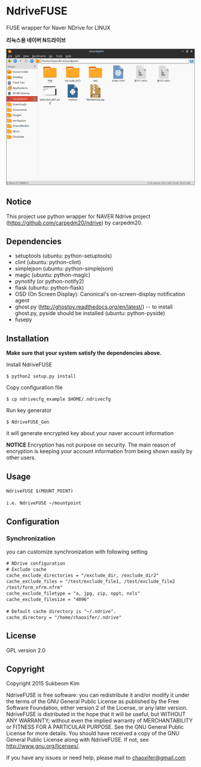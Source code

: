 # NdriveFUSE
FUSE wrapper for Naver NDrive for LINUX

**리눅스용 네이버 N드라이브**

![](https://github.com/seokbeomKim/NdriveFUSE/blob/gh-pages/screenshot_001.png)
## Notice
This project use python wrapper for NAVER Ndrive project (https://github.com/carpedm20/ndrive) by carpedm20.

## Dependencies
- setuptools (ubuntu: python-setuptools)
- clint (ubuntu: python-clint)
- simplejson (ubuntu: python-simplejson)
- magic (ubuntu: python-magic)
- pynotify (or python-notify2)
- flask (ubuntu: python-flask)
- OSD (On Screen Display): Canonical's on-screen-display notification agent
- ghost.py (http://ghostpy.readthedocs.org/en/latest/)
-- to install ghost.py, pyside should be installed (ubuntu: python-pyside)
- fusepy

## Installation
**Make sure that your system satisfy the dependencies above.**

Install NdriveFUSE
```
$ python2 setup.py install
```

Copy configuration file
```
$ cp ndrivecfg_example $HOME/.ndrivecfg
```

Run key generator 
```
$ NdriveFUSE_Gen
```
   it will generate encrypted key about your naver account information
   
   **NOTICE** Encryption has not purpose on security. The main reason of
   encryption is keeping your account information from being shown easily by 
   other users.

## Usage
```
NdriveFUSE $(MOUNT_POINT)

i.e. NdriveFUSE ~/mountpoint
```

## Configuration
### Synchronization
you can customize synchronization with following setting
```
# NDrive configuration
# Exclude cache
cache_exclude_directories = "/exclude_dir, /exclude_dir2"
cache_exclude_files = "/test/exclude_file1, /test/exclude_file2 /test/form_nfrm.nfrm"
cache_exclude_filetype = "a, jpg, zip, nppt, nxls"
cache_exclude_filesize = "4096"

# Default cache directory is "~/.ndrive".
cache_directory = "/home/chaoxifer/.ndrive"
```

## License
GPL version 2.0

## Copyright
Copyright 2015 Sukbeom Kim

NdriveFUSE is free software: you can redistribute it and/or modify
it under the terms of the GNU General Public License as published by
the Free Software Foundation, either version 2 of the License, or
any later version.
NdriveFUSE is distributed in the hope that it will be useful,
but WITHOUT ANY WARRANTY; without even the implied warranty of
MERCHANTABILITY or FITNESS FOR A PARTICULAR PURPOSE.  See the
GNU General Public License for more details.
You should have received a copy of the GNU General Public License
along with NdriveFUSE.  If not, see <http://www.gnu.org/licenses/>.


If you have any issues or need help, please mail to chaoxifer@gmail.com
